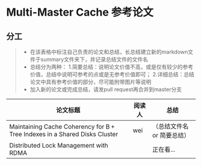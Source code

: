 # Multi-Master Cache 参考论文
## 分工
> + 在该表格中标注自己负责的论文和总结，长总结建立新的markdown文件于summary文件夹下，并记录总结文件的文件名
> + 总结分为两种：
    1.简要总结：说明论文价值不高，或是仅有较少的参考价值，总结中说明可参考的点或是无参考价值即可；
    2.详细总结：总结论文中具有参考价值的部分，尽可能附带图片等说明
> + 加入新的论文或完成总结，请发pull request再合并到master分支

|  论文标题   | 阅读人 | 总结 |
|  ----  | ----  | ----  |
|   Maintaining Cache Coherency for B +  Tree Indexes in a Shared Disks Cluster  | wei | （总结文件名 or 简要总结） |
|   Distributed Lock Management with RDMA  |  | 正在看... |
